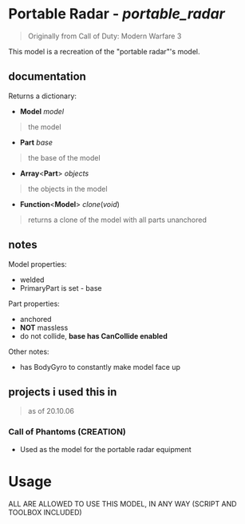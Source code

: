 # Portable Radar - *portable_radar*
> Originally from Call of Duty: Modern Warfare 3

This model is a recreation of the "portable radar"'s model.

## documentation
Returns a dictionary:
- **Model** *model*
> the model
- **Part** *base*
> the base of the model
- **Array**<**Part**> *objects*
> the objects in the model
- **Function**<**Model**> *clone*(*void*)
> returns a clone of the model with all parts unanchored

## notes
Model properties:
- welded
- PrimaryPart is set - base

Part properties:
- anchored
- **NOT** massless
- do not collide, **base has CanCollide enabled**

Other notes:
- has BodyGyro to constantly make model face up

## projects i used this in
> as of 20.10.06

### Call of Phantoms (CREATION)
- Used as the model for the portable radar equipment

# Usage
ALL ARE ALLOWED TO USE THIS MODEL, IN ANY WAY (SCRIPT AND TOOLBOX INCLUDED)
